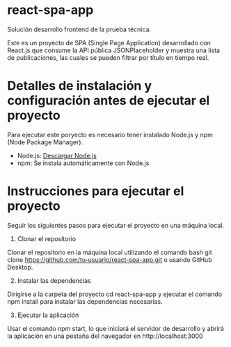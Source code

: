 # react-spa-app
Solución desarrollo frontend de la prueba técnica.

Este es un proyecto de SPA (Single Page Application) desarrollado con React.js que consume la API pública JSONPlaceholder y muestra una lista de publicaciones, las cuales se pueden filtrar por título en tiempo real.

# Detalles de instalación y configuración antes de ejecutar el proyecto

Para ejecutar este poryecto es necesario tener instalado Node.js y npm (Node Package Manager).

- Node.js: [Descargar Node.js](https://nodejs.org/)
- npm: Se instala automáticamente con Node.js

# Instrucciones para ejecutar el proyecto

Seguir los siguientes pasos para ejecutar el proyecto en una máquina local.

1. Clonar el repositorio 

Clonar el repositorio en la máquina local utilizando el comando bash git clone https://github.com/tu-usuario/react-spa-app.git o usando GitHub Desktop.

2. Instalar las dependencias

Dirigirse a la carpeta del proyecto cd react-spa-app y ejecutar el comando npm install para instalar las dependencias necesarias.

3. Ejecutar la aplicación

Usar el comando npm start, lo que iniciará el servidor de desarrollo y abrirá la aplicación en una pestaña del navegador en http://localhost:3000